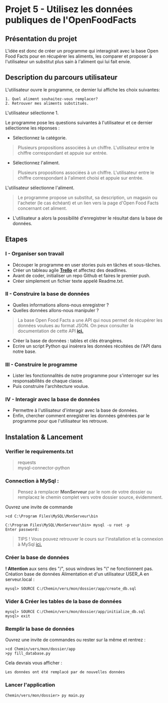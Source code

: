 
# Projet 5 - Utilisez les données publiques de l'OpenFoodFacts

## Présentation du projet

L'idée est donc de créer un programme qui interagirait avec la base Open Food Facts pour en récupérer les aliments, 
les comparer et proposer à l'utilisateur un substitut plus sain à l'aliment qui lui fait envie.

## Description du parcours utilisateur

L'utilisateur ouvre le programme, ce dernier lui affiche les choix suivantes:
```
1. Quel aliment souhaitez-vous remplacer?
2. Retrouver mes aliments substitués.
```
L'utilisateur sélectionne 1.   

Le programme pose les questions suivantes à l'utilisateur et ce dernier sélectionne les réponses :
* Sélectionnez la catégorie. 
> Plusieurs propositions associées à un chiffre. L'utilisateur entre le chiffre correspondant et appuie sur entrée.

* Sélectionnez l'aliment. 
> Plusieurs propositions associées à un chiffre. L'utilisateur entre le chiffre correspondant à l'aliment choisi et appuie sur entrée.

L'utilisateur sélectionne l'aliment.
>Le programme propose un substitut, sa description, un magasin ou l'acheter (le cas échéant) et un lien vers la page d'Open Food Facts concernant cet aliment.

* L'utilisateur a alors la possibilité d'enregistrer le résultat dans la base de données.


## Etapes

### I - Organiser son travail

* Découper le programme en user stories puis en tâches et sous-tâches.  
* Créer un tableau agile [**Trello**](https://trello.com/) et affectez des deadlines.  
* Avant de coder, initialiser un repo Github et faires le premier push.  
* Créer simplement un fichier texte appelé Readme.txt.  

### II - Construire la base de données

* Quelles informations allons-nous enregistrer ? 
* Quelles données allons-nous manipuler ?
>La base Open Food Facts a une API qui nous permet de récupérer les données voulues au format JSON.
On peux consulter la documentation de cette API [**ici.**](http://en.wiki.openfoodfacts.org/API)
* Créer la base de données : tables et clés étrangères.  
* Ecrire un script Python qui insèrera les données récoltées de l'API dans notre base.  

### III - Construire le programme

* Lister les fonctionnalités de notre programme pour s'interroger sur les responsabilités de chaque classe. 
* Puis construire l'architecture voulue.

### IV - Interagir avec la base de données 

* Permettre à l'utilisateur d'interagir avec la base de données.
* Enfin, chercher comment enregistrer les données générées par le programme pour que l'utilisateur les retrouve.

## Instalation & Lancement
### Verifier le requirements.txt
>requests  
mysql-connector-python

### Connection à MySql :
>Pensez à remplacer **MonServeur** par le nom de votre dossier ou 
remplacez le chemin complet vers votre dossier source, évidemment.

Ouvrez une invite de commande
```
>cd C:\Program Files\MySQL\MonServeur\bin
```
```
C:\Program Files\MySQL\MonServeur\bin> mysql -u root -p
Enter password:
```
> TIPS !
> Vous pouvez retrouver le cours sur l'installation et la connexion à MySql [ici.](https://openclassrooms.com/fr/courses/1959476-administrez-vos-bases-de-donnees-avec-mysql/1959969-installez-mysql)
### Créer la base de données
**! Attention** aux sens des "/", sous windows les "\\" ne fonctionnent pas.  
Création base de données Alimentation et d'un utilisateur USER_A en serveur.local  :
```
mysql> SOURCE C:/Chemin/vers/mon/dossier/app/create_db.sql
```
### Vider & Créer les tables de la base de données
```
mysql> SOURCE C:/Chemin/vers/mon/dossier/app/initialize_db.sql
mysql> exit
```
### Remplir la base de données
Ouvrez une invite de commandes ou rester sur la même et rentrez :
```
>cd Chemin/vers/mon/dossier/app
>py fill_database.py
```
Cela devrais vous afficher :
```
Les données ont été remplacé par de nouvelles données
```
### Lancer l'application
```
Chemin/vers/mon/dossier> py main.py
```
